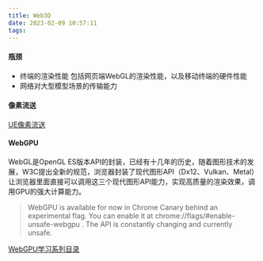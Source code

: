 ```yaml
---
title: Web3D
date: 2023-02-09 10:57:11
tags:
---
```

#### 瓶颈
+ 终端的渲染性能 
  包括网页端WebGL的渲染性能，以及移动终端的硬件性能
+ 网络对大型模型场景的传输能力
  
#### 像素流送
[UE像素流送](https://docs.unrealengine.com/4.27/zh-CN/SharingAndReleasing/PixelStreaming/PixelStreamingIntro/)

#### WebGPU
WebGL是OpenGL ES版本API的封装，已经有十几年的历史，随着图形技术的发展，W3C提出全新的规范，浏览器封装了现代图形API（Dx12、Vulkan、Metal）让浏览器里面直接可以调用这三个现代图形API能力，实现高质量的渲染效果，调用GPU的强大计算能力。

> WebGPU is available for now in Chrome Canary behind an experimental flag. You can enable it at chrome://flags/#enable-unsafe-webgpu . The API is constantly changing and currently unsafe. 

[WebGPU学习系列目录](https://zhuanlan.zhihu.com/p/95956384)
